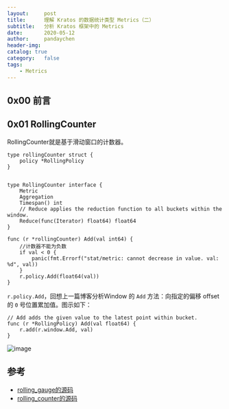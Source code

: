 ```yaml
---
layout:     post
title:      理解 Kratos 的数据统计类型 Metrics（二）
subtitle:   分析 Kratos 框架中的 Metrics
date:       2020-05-12
author:     pandaychen
header-img:
catalog: true
category:   false
tags:
    - Metrics
---
```


##  0x00    前言


##  0x01    RollingCounter
RollingCounter就是基于滑动窗口的计数器。

```golang
type rollingCounter struct {
	policy *RollingPolicy
}


type RollingCounter interface {
	Metric
	Aggregation
	Timespan() int
	// Reduce applies the reduction function to all buckets within the window.
	Reduce(func(Iterator) float64) float64
}
```


```golang
func (r *rollingCounter) Add(val int64) {
    //计数器不能为负数
	if val < 0 {
		panic(fmt.Errorf("stat/metric: cannot decrease in value. val: %d", val))
	}
	r.policy.Add(float64(val))
}
```

`r.policy.Add`，回想上一篇博客分析Window 的 `Add` 方法：向指定的偏移 offset 的 `0` 号位置累加值。图示如下：
```golang
// Add adds the given value to the latest point within bucket.
func (r *RollingPolicy) Add(val float64) {
	r.add(r.window.Add, val)
}
```

![image](https://wx1.sbimg.cn/2020/05/08/rollingcounter.png)



##  参考
-   [rolling_gauge的源码](https://github.com/go-kratos/kratos/blob/master/pkg/stat/metric/rolling_gauge.go)
-   [rolling_counter的源码](https://github.com/go-kratos/kratos/blob/master/pkg/stat/metric/rolling_counter.go)